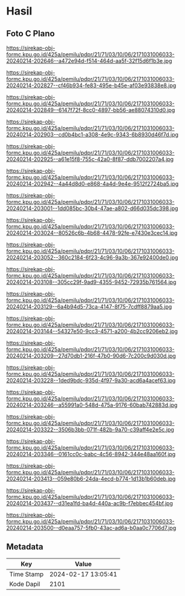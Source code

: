 # Hasil

## Foto C Plano

https://sirekap-obj-formc.kpu.go.id/425a/pemilu/pdpr/21/71/03/10/06/2171031006033-20240214-202646--a472e94d-f514-464d-aa5f-32f15d6f1b3e.jpg

https://sirekap-obj-formc.kpu.go.id/425a/pemilu/pdpr/21/71/03/10/06/2171031006033-20240214-202827--cf46b934-fe83-495e-b45e-af03e93838e8.jpg

https://sirekap-obj-formc.kpu.go.id/425a/pemilu/pdpr/21/71/03/10/06/2171031006033-20240214-202849--6147f72f-8cc0-4897-bb56-ae88074310d0.jpg

https://sirekap-obj-formc.kpu.go.id/425a/pemilu/pdpr/21/71/03/10/06/2171031006033-20240214-202903--cd0b4bc1-a308-4e9c-9343-6b8930d46f7d.jpg

https://sirekap-obj-formc.kpu.go.id/425a/pemilu/pdpr/21/71/03/10/06/2171031006033-20240214-202925--a61e15f8-755c-42a0-8f87-ddb7002207a4.jpg

https://sirekap-obj-formc.kpu.go.id/425a/pemilu/pdpr/21/71/03/10/06/2171031006033-20240214-202942--4a44d8d0-e868-4a4d-9e4e-9512f2724ba5.jpg

https://sirekap-obj-formc.kpu.go.id/425a/pemilu/pdpr/21/71/03/10/06/2171031006033-20240214-203001--1dd085bc-30b4-47ae-a802-d66d035dc398.jpg

https://sirekap-obj-formc.kpu.go.id/425a/pemilu/pdpr/21/71/03/10/06/2171031006033-20240214-203024--80526c6b-4b68-4478-92fe-e7430e3cec14.jpg

https://sirekap-obj-formc.kpu.go.id/425a/pemilu/pdpr/21/71/03/10/06/2171031006033-20240214-203052--360c2184-6f23-4c96-9a3b-367e92400de0.jpg

https://sirekap-obj-formc.kpu.go.id/425a/pemilu/pdpr/21/71/03/10/06/2171031006033-20240214-203108--305cc29f-9ad9-4355-9452-72935b761564.jpg

https://sirekap-obj-formc.kpu.go.id/425a/pemilu/pdpr/21/71/03/10/06/2171031006033-20240214-203129--6a4b94d5-73ca-4147-8f75-7cdff8879aa5.jpg

https://sirekap-obj-formc.kpu.go.id/425a/pemilu/pdpr/21/71/03/10/06/2171031006033-20240214-203144--54327e50-9cc3-4571-a200-4b2cc9206eb2.jpg

https://sirekap-obj-formc.kpu.go.id/425a/pemilu/pdpr/21/71/03/10/06/2171031006033-20240214-203209--27d70db1-216f-47b0-90d6-7c200c9d030d.jpg

https://sirekap-obj-formc.kpu.go.id/425a/pemilu/pdpr/21/71/03/10/06/2171031006033-20240214-203228--1ded9bdc-935d-4f97-9a30-acd6a4acef63.jpg

https://sirekap-obj-formc.kpu.go.id/425a/pemilu/pdpr/21/71/03/10/06/2171031006033-20240214-203246--a55991a0-548d-475a-9176-60bab742883d.jpg

https://sirekap-obj-formc.kpu.go.id/425a/pemilu/pdpr/21/71/03/10/06/2171031006033-20240214-203322--3506b3bb-071f-482b-9a70-c39aff4e2e5c.jpg

https://sirekap-obj-formc.kpu.go.id/425a/pemilu/pdpr/21/71/03/10/06/2171031006033-20240214-203346--0161cc0c-babc-4c56-8942-344e48aa160f.jpg

https://sirekap-obj-formc.kpu.go.id/425a/pemilu/pdpr/21/71/03/10/06/2171031006033-20240214-203413--059e80b6-24da-4ecd-b774-1d13b1b60deb.jpg

https://sirekap-obj-formc.kpu.go.id/425a/pemilu/pdpr/21/71/03/10/06/2171031006033-20240214-203437--d31ea1fd-ba4d-440a-ac9b-f7ebbec454bf.jpg

https://sirekap-obj-formc.kpu.go.id/425a/pemilu/pdpr/21/71/03/10/06/2171031006033-20240214-203500--d0eaa757-5fb0-43ac-ad6a-b0aa0c7706d7.jpg


## Metadata

| Key        | Value               |
| ---------- | ------------------- |
| Time Stamp | 2024-02-17 13:05:41 |
| Kode Dapil | 2101                |




